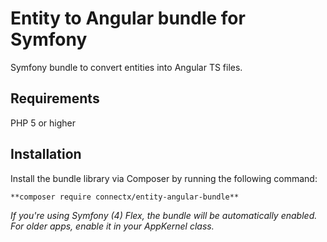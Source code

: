 # Entity to Angular bundle for Symfony
Symfony bundle to convert entities into Angular TS files.

## Requirements
PHP 5 or higher

## Installation
Install the bundle library via Composer by running the following command:

```
**composer require connectx/entity-angular-bundle**
```

*If you're using Symfony (4) Flex, the bundle will be automatically enabled. For older apps, enable it in your AppKernel class.*
